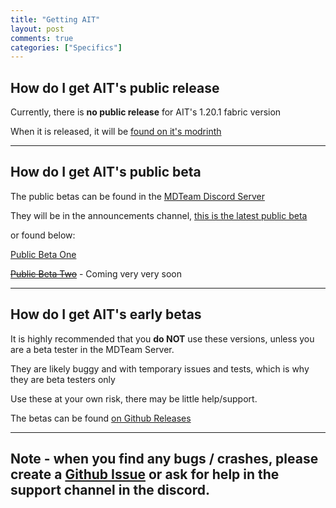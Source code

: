 ```yaml
---
title: "Getting AIT"
layout: post
comments: true
categories: ["Specifics"]
---
```

## How do I get AIT's public release
Currently, there is **no public release** for AIT's 1.20.1 fabric version

When it is released, it will be [found on it's modrinth](https://modrinth.com/mod/ait)

---

## How do I get AIT's public beta
The public betas can be found in the [MDTeam Discord Server](https://discord.com/invite/tMrB5p3v36)

They will be in the announcements channel, [this is the latest public beta](https://discord.com/channels/859856751070937098/1188969252028436491/1191191219917832264)

or found below:

[Public Beta One](https://github.com/M-D-Team/ait-fabric-1.20.1/releases/download/1.1.9-1.20.1-beta/ait-1.1.9-1.20.1-beta.jar)

~~[Public Beta Two]()~~ - Coming very very soon

---

## How do I get AIT's early betas
It is highly recommended that you **do NOT** use these versions, unless you are a beta tester in the MDTeam Server.

They are likely buggy and with temporary issues and tests, which is why they are beta testers only

Use these at your own risk, there may be little help/support.

The betas can be found [on Github Releases](https://github.com/M-D-Team/ait-fabric-1.20.1/releases)

---

## Note - when you find any bugs / crashes, please create a [Github Issue](https://github.com/M-D-Team/ait-fabric-1.20.1/issues/new) or ask for help in the support channel in the discord.

